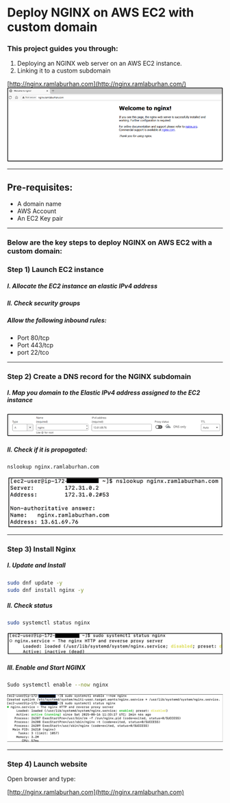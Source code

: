 # Deploy NGINX on AWS EC2 with custom domain 

### This project guides you through: 

1. Deploying an NGINX web server on an AWS EC2 instance. 
2. Linking it to a custom subdomain  

 
[http://nginx.ramlaburhan.com](http://nginx.ramlaburhan.com/) 
![image alt](https://github.com/RamlaBurhan/NGINX_EC2/blob/d71f6448c8a75650f49cbab745ce684b7ce0a347/Image1.png)

----

## Pre-requisites: 
- A domain name  
- AWS Account 
- An EC2 Key pair  

---- 

### Below are the key steps to deploy NGINX on AWS EC2 with a custom domain:
 
### Step 1) Launch EC2 instance

##### I. Allocate the EC2 instance an elastic IPv4 address
##### II. Check security groups
##### Allow the following inbound rules:
- Port 80/tcp  
- Port 443/tcp
- port 22/tco

---

### Step 2) Create a DNS record for the NGINX subdomain

##### I. Map you domain to the Elastic IPv4 address assigned to the EC2 instance
![image alt](https://github.com/RamlaBurhan/NGINX_EC2/blob/431bf3aaa907d152901d1a7e14e83a34cf611573/image3.png)

##### II. Check if it is propagated:

```Bash
nslookup nginx.ramlaburhan.com
```
![image alt](https://github.com/RamlaBurhan/NGINX_EC2/blob/625691104a371c1b73aee41eae6f6d83e69be3e0/image7.png)

---

### Step 3) Install Nginx

##### I. Update and Install

```Bash
sudo dnf update -y
sudo dnf install nginx -y
```

##### II. Check status

```Bash 
sudo systemctl status nginx 
```
![image alt](https://github.com/RamlaBurhan/NGINX_EC2/blob/470d94bd6456bc1c5125bde94c4abc30ef54f546/Picture9.png)


##### III. Enable and Start NGINX

```Bash
Sudo systemctl enable --now nginx
```
![image alt](https://github.com/RamlaBurhan/NGINX_EC2/blob/aace06fb460c82485c48fed54e8cc2c4e19cba21/Picture1.png)

---

### Step 4) Launch website
Open browser and type:

[http://nginx.ramlaburhan.com](http://nginx.ramlaburhan.com)


